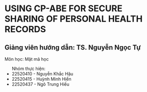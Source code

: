 # USING CP-ABE FOR SECURE SHARING OF PERSONAL HEALTH RECORDS
## Giảng viên hướng dẫn: TS. Nguyễn Ngọc Tự
Môn học: Mật mã học <br>
<ul>
  Nhóm thực hiện:
  <li>
    22520410 - Nguyễn Khắc Hậu
  </li>
  <li>
    22520415 - Huỳnh Minh Hiển
  </li>
  <li>
    22520437 - Ngô Trung Hiếu
  </li>
</ul>


